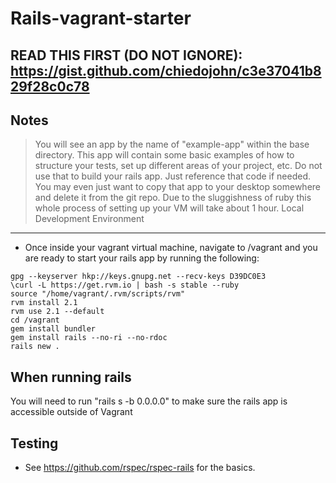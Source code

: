 Rails-vagrant-starter
=========

READ THIS FIRST (DO NOT IGNORE): https://gist.github.com/chiedojohn/c3e37041b829f28c0c78
----------

Notes
----------
> You will see an app by the name of "example-app" within the base directory. This app will contain some basic examples of how to structure your tests, set up different areas of your project, etc. Do not use that to build your rails app. Just reference that code if needed. You may even just want to copy that app to your desktop somewhere and delete it from the git repo.
> Due to the sluggishness of ruby this whole process of setting up your VM will take about 1 hour.
Local Development Environment
----------
- Once inside your vagrant virtual machine, navigate to /vagrant and you are ready to start your rails app by running the following:

```
gpg --keyserver hkp://keys.gnupg.net --recv-keys D39DC0E3
\curl -L https://get.rvm.io | bash -s stable --ruby
source "/home/vagrant/.rvm/scripts/rvm"
rvm install 2.1
rvm use 2.1 --default
cd /vagrant
gem install bundler
gem install rails --no-ri --no-rdoc
rails new .
```

When running rails
-----------
You will need to run "rails s -b 0.0.0.0" to make sure the rails app is accessible outside of Vagrant

Testing
-----------
- See https://github.com/rspec/rspec-rails for the basics.
